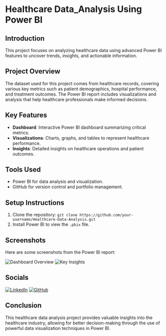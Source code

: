 
# Healthcare Data_Analysis Using Power BI

## Introduction
This project focuses on analyzing healthcare data using advanced Power BI features to uncover trends, insights, and actionable information.

## Project Overview
The dataset used for this project comes from healthcare records, covering various key metrics such as patient demographics, hospital performance, and treatment outcomes. The Power BI report includes visualizations and analysis that help healthcare professionals make informed decisions.

## Key Features
- **Dashboard**: Interactive Power BI dashboard summarizing critical metrics.
- **Visualizations**: Charts, graphs, and tables to represent healthcare performance.
- **Insights**: Detailed insights on healthcare operations and patient outcomes.

## Tools Used
- Power BI for data analysis and visualization.
- GitHub for version control and portfolio management.

## Setup Instructions
1. Clone the repository: `git clone https://github.com/your-username/Healthcare-Data-Analysis.git`
2. Install Power BI to view the `.pbix` file.

## Screenshots
Here are some screenshots from the Power BI report:

![Dashboard Overview](path_to_screenshot1)
![Key Insights](path_to_screenshot2)

## Socials

[![LinkedIn](https://img.shields.io/badge/LinkedIn-Profile-blue)](https://www.linkedin.com/in/your-linkedin-username)
[![GitHub](https://img.shields.io/badge/GitHub-Profile-black)](https://github.com/your-github-username)

## Conclusion
This healthcare data analysis project provides valuable insights into the healthcare industry, allowing for better decision-making through the use of powerful data visualization techniques in Power BI.
